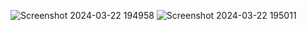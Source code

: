 ![Screenshot 2024-03-22 194958](https://github.com/yaswanth2020/Smart-Cradle-System-using-IoT/assets/140269349/c00c41cd-9bc6-4a21-a872-cd0db182e0f9)
![Screenshot 2024-03-22 195011](https://github.com/yaswanth2020/Smart-Cradle-System-using-IoT/assets/140269349/323ff8cd-f2a0-451b-a13a-10cb0a2e8b1a)
